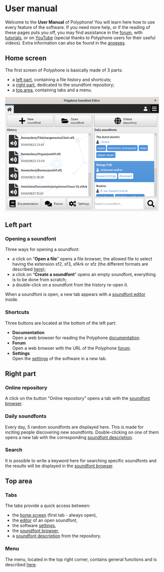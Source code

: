 # User manual

Welcome to the **User Manual** of Polyphone! You will learn here how to use
every feature of the software. If you need more help, or if the reading of these
pages puts you off, you may find assistance in the [forum], with [tutorials],
or on [YouTube]  (special thanks to Polyphone users for their useful videos).
Extra information can also be found in the [annexes].


<a name="doc_home"/>

## Home screen

The first screen of Polyphone is basically made of 3 parts:

  - a [left part], containing a file history and shortcuts;
  - a [right part], dedicated to the soundfont repository;
  - a [top area], containing tabs and a menu.

![home screen of Polyphone]


<a name="doc_left"/>

## Left part


### Opening a soundfont

Three ways for opening a soundfont:

  - a click on “**Open a file**” opens a file browser, the allowed file to
    select having the extension sf2, sf3, sfArk or sfz (the different formats
    are described [here][the-different-soundfont-formats]);
  - a click on “**Create a soundfont**” opens an empty soundfont, everything is
    to be done from scratch;
  - a double-click on a soundfont from the history re-open it.

When a soundfont is open, a new tab appears with a [soundfont editor] inside.


### Shortcuts

Three buttons are located at the bottom of the left part:

  - **Documentation**  
    Open a web browser for reading the Polyphone [documentation].
  - **Forum**  
    Open a web browser with the URL of the Polyphone [forum].
  - **Settings**  
    Open the [settings] of the software in a new tab.


<a name="doc_right"/>

## Right part

### Online repository

A click on the button “Online repository” opens a tab with the
[soundfont browser].


### Daily soundfonts

Every day, 5 random soundfonts are displayed here. This is made for inciting
people discovering new soundfonts. Double-clicking on one of them opens a new
tab with the corresponding [soundfont description].


### Search

It is possible to write a keyword here for searching specific soundfonts and the
results will be displayed in the [soundfont browser].


<a name="doc_top"/>

## Top area

### Tabs

The tabs provide a quick access between:

  - the [home screen]  (first tab - always open),
  - the [editor][soundfont editor] of an open soundfont,
  - the software [settings],
  - the [soundfont browser],
  - a [soundfont description] from the repository.

### Menu

The menu, located in the top right corner, contains general functions and is
described [here][menu].



[left part]:   #doc_left
[right part]:  #doc_right
[top area]:    #doc_top
[home screen]: #doc_home

[forum]:         https://www.polyphone-soundfonts.com/forum
[documentation]: /documentation
[tutorials]:     /documentation/tutorials
[YouTube]:       https://www.youtube.com/results?search_query=polyphone+sf2

[annexes]:                         annexes/index.md
[the-different-soundfont-formats]: annexes/the-different-soundfont-formats.md
[soundfont editor]:                soundfont-editor/index.md
[soundfont browser]:               soundfont-browser.md
[soundfont description]:           soundfont-browser.md#doc_description
[settings]:                        settings.md
[menu]:                            menu.md

[home screen of Polyphone]: images/page_home.png

